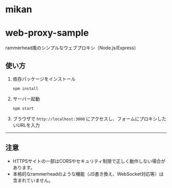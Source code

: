 # mikan
# web-proxy-sample

rammerhead風のシンプルなウェブプロキシ（Node.js/Express）

## 使い方

1. 依存パッケージをインストール
   ```
   npm install
   ```

2. サーバー起動
   ```
   npm start
   ```

3. ブラウザで `http://localhost:3000` にアクセスし、フォームにプロキシしたいURLを入力

---

## 注意
- HTTPSサイトの一部はCORSやセキュリティ制限で正しく動作しない場合があります。
- 本格的なrammerheadのような機能（JS書き換え、WebSocket対応等）は含まれていません。
